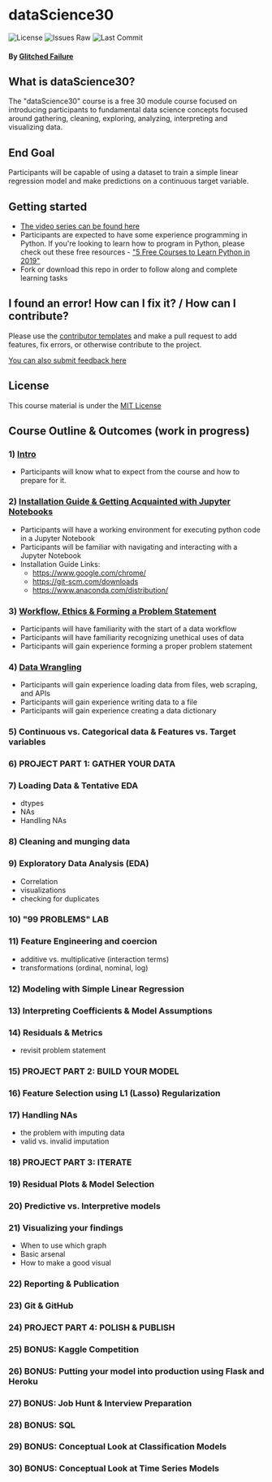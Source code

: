 # dataScience30
![License](https://img.shields.io/github/license/shaddyjr/dataScience30?style=plastic)
![Issues Raw](https://img.shields.io/github/issues-raw/shaddyjr/dataScience30?style=plastic)
![Last Commit](https://img.shields.io/github/last-commit/shaddyjr/dataScience30/master?style=plastic)
#### By [Glitched Failure](https://www.youtube.com/channel/UCErSNiDZV4rJCNB8NrDGREA)

## What is dataScience30?
The "dataScience30" course is a free 30 module course focused on introducing participants to fundamental data science concepts focused around gathering, cleaning, exploring, analyzing, interpreting and visualizing data.

## End Goal
Participants will be capable of using a dataset to train a simple linear regression model and make predictions on a continuous target variable.

## Getting started
- [The video series can be found here](https://www.youtube.com/playlist?list=PLeRjooVBWdKaPpVT1hunF5yfwQ22Tyy3c)
- Participants are expected to have some experience programming in Python. If you're looking to learn how to program in Python, please check out these free resources - ["5 Free Courses to Learn Python in 2019"](https://medium.com/swlh/5-free-python-courses-for-beginners-to-learn-online-e1ca90687caf)
- Fork or download this repo in order to follow along and complete learning tasks

## I found an error! How can I fix it? / How can I contribute?
Please use the [contributor templates](https://github.com/Shaddyjr/dataScience30/tree/master/.github/ISSUE_TEMPLATE) and make a pull request to add features, fix errors, or otherwise contribute to the project.

[You can also submit feedback here](https://docs.google.com/forms/d/e/1FAIpQLScvsDT2Q2VH26FvvfQhjNmP4RwXqh9GWiKSIcTFAHdfCKZdlg/viewform?usp=sf_link)

## License
This course material is under the [MIT License](https://github.com/Shaddyjr/dataScience30/blob/master/LICENSE)

## Course Outline & Outcomes (work in progress)
### 1) [Intro](https://www.youtube.com/watch?v=p5vm1ktJA3c&list=PLeRjooVBWdKaPpVT1hunF5yfwQ22Tyy3c)
- Participants will know what to expect from the course and how to prepare for it.
### 2) [Installation Guide & Getting Acquainted with Jupyter Notebooks](https://youtu.be/JUKD3Nw166U)
- Participants will have a working environment for executing python code in a Jupyter Notebook
- Participants will be familiar with navigating and interacting with a Jupyter Notebook
- Installation Guide Links:
  - https://www.google.com/chrome/
  - https://git-scm.com/downloads
  - https://www.anaconda.com/distribution/
### 3) [Workflow, Ethics & Forming a Problem Statement](https://youtu.be/8Q_YKexFszg)
- Participants will have familiarity with the start of a data workflow
- Participants will have familiarity recognizing unethical uses of data
- Participants will gain experience forming a proper problem statement
### 4) [Data Wrangling](https://youtu.be/Xn2pzNoP3i0)
- Participants will gain experience loading data from files, web scraping, and APIs
- Participants will gain experience writing data to a file
- Participants will gain experience creating a data dictionary
### 5) Continuous vs. Categorical data & Features vs. Target variables
### 6) PROJECT PART 1: GATHER YOUR DATA
### 7) Loading Data & Tentative EDA
- dtypes
- NAs
- Handling NAs
### 8) Cleaning and munging data
### 9) Exploratory Data Analysis (EDA)
- Correlation
- visualizations
- checking for duplicates
### 10) "99 PROBLEMS" LAB
### 11) Feature Engineering and coercion
- additive vs. multiplicative (interaction terms)
- transformations (ordinal, nominal, log)
### 12) Modeling with Simple Linear Regression
### 13) Interpreting Coefficients & Model Assumptions
### 14) Residuals & Metrics
- revisit problem statement
### 15) PROJECT PART 2: BUILD YOUR MODEL
### 16) Feature Selection using L1 (Lasso) Regularization
### 17) Handling NAs
- the problem with imputing data
- valid vs. invalid imputation
### 18) PROJECT PART 3: ITERATE
### 19) Residual Plots & Model Selection
### 20) Predictive vs. Interpretive models
### 21) Visualizing your findings
- When to use which graph
- Basic arsenal
- How to make a good visual
### 22) Reporting & Publication
### 23) Git & GitHub
### 24) PROJECT PART 4: POLISH & PUBLISH
### 25) BONUS: Kaggle Competition
### 26) BONUS: Putting your model into production using Flask and Heroku
### 27) BONUS: Job Hunt & Interview Preparation
### 28) BONUS: SQL
### 29) BONUS: Conceptual Look at Classification Models
### 30) BONUS: Conceptual Look at Time Series Models




